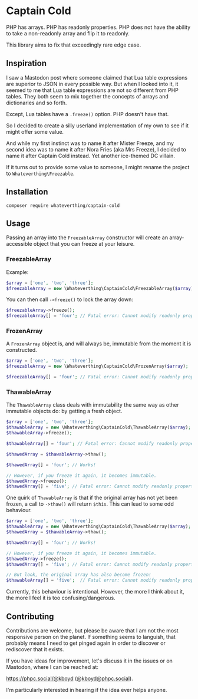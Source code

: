 Captain Cold
============

PHP has arrays. PHP has readonly properties. PHP does not have the ability to
take a non-readonly array and flip it to readonly.

This library aims to fix that exceedingly rare edge case.

## Inspiration

I saw a Mastodon post where someone claimed that Lua table expressions are
superior to JSON in every possible way. But when I looked into it, it seemed to
me that Lua table expressions are not so different from PHP tables. They both
seem to mix together the concepts of arrays and dictionaries and so forth.

Except, Lua tables have a `.freeze()` option. PHP doesn't have that.

So I decided to create a silly userland implementation of my own to see if it
might offer some value.

And while my first instinct was to name it after Mister Freeze, and my second
idea was to name it after Nora Fries (aka Mrs Freeze), I decided to name it
after Captain Cold instead. Yet another ice-themed DC villain.

If it turns out to provide some value to someone, I might rename the project to
`Whateverthing\Freezable`.

## Installation

```
composer require whateverthing/captain-cold
```

## Usage

Passing an array into the `FreezableArray` constructor will create an
array-accessible object that you can freeze at your leisure.

### FreezableArray

Example:

```php
$array = ['one', 'two', 'three'];
$freezableArray = new \Whateverthing\CaptainCold\FreezableArray($array);
```

You can then call `->freeze()` to lock the array down:

```php
$freezableArray->freeze();
$freezableArray[] = 'four'; // Fatal error: Cannot modify readonly property
```

### FrozenArray

A `FrozenArray` object is, and will always be, immutable from the moment it is constructed.

```php
$array = ['one', 'two', 'three'];
$freezableArray = new \Whateverthing\CaptainCold\FrozenArray($array);

$freezableArray[] = 'four'; // Fatal error: Cannot modify readonly property
```

### ThawableArray

The `ThawableArray` class deals with immutability the same way as other
immutable objects do: by getting a fresh object.

```php
$array = ['one', 'two', 'three'];
$thawableArray = new \Whateverthing\CaptainCold\ThawableArray($array);
$thawableArray->freeze();

$thawableArray[] = 'four'; // Fatal error: Cannot modify readonly property

$thawedArray = $thawableArray->thaw();

$thawedArray[] = 'four'; // Works!

// However, if you freeze it again, it becomes immutable.
$thawedArray->freeze();
$thawedArray[] = 'five'; // Fatal error: Cannot modify readonly property
```

One quirk of `ThawableArray` is that if the original array has not yet been
frozen, a call to `->thaw()` will return `$this`. This can lead to some odd
behaviour.

```php
$array = ['one', 'two', 'three'];
$thawableArray = new \Whateverthing\CaptainCold\ThawableArray($array);
$thawedArray = $thawableArray->thaw();

$thawedArray[] = 'four'; // Works!

// However, if you freeze it again, it becomes immutable.
$thawedArray->freeze();
$thawedArray[] = 'five'; // Fatal error: Cannot modify readonly property

// But look, the original array has also become frozen!
$thawableArray[] = 'five';  // Fatal error: Cannot modify readonly property
```

Currently, this behaviour is intentional. However, the more I think about it,
the more I feel it is too confusing/dangerous.

## Contributing

Contributions are welcome, but please be aware that I am not the most responsive
person on the planet. If something seems to languish, that probably means I need
to get pinged again in order to discover or rediscover that it exists.

If you have ideas for improvement, let's discuss it in the issues or on
Mastodon, where I can be reached at:

https://phpc.social/@kboyd (@kboyd@phpc.social).

I'm particularly interested in hearing if the idea ever helps anyone.